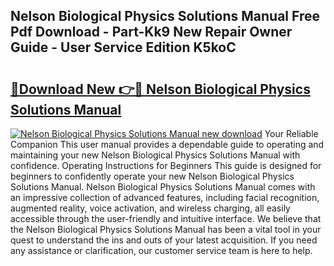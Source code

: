 ## Nelson Biological Physics Solutions Manual Free Pdf Download - Part-Kk9 New Repair Owner Guide - User Service Edition K5koC

# <h2><a href="http://bc54725.oget.top/?id=Nelson+Biological+Physics+Solutions+Manual">🔗Download New 👉🔴 Nelson Biological Physics Solutions Manual</a></h2>

[![Nelson Biological Physics Solutions Manual new download](https://i.imgur.com/5g1atiW.png)](http://bc54725.oget.top/?id=Nelson+Biological+Physics+Solutions+Manual)
Your Reliable Companion This user manual provides a dependable guide to operating and maintaining your new Nelson Biological Physics Solutions Manual with confidence. Operating Instructions for Beginners This guide is designed for beginners to confidently operate your new Nelson Biological Physics Solutions Manual. Nelson Biological Physics Solutions Manual comes with an impressive collection of advanced features, including facial recognition, augmented reality, voice activation, and wireless charging, all easily accessible through the user-friendly and intuitive interface. We believe that the Nelson Biological Physics Solutions Manual has been a vital tool in your quest to understand the ins and outs of your latest acquisition. If you need any assistance or clarification, our customer service team is here to help.
